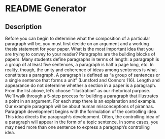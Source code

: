 # README Generator

## Description

Before you can begin to determine what the composition of a particular paragraph will be, you must first decide on an argument and a working thesis statement for your paper. What is the most important idea that you are trying to convey to your reader?  Paragraphs are the building blocks of papers. Many students define paragraphs in terms of length: a paragraph is a group of at least five sentences, a paragraph is half a page long, etc. In reality, though, the unity and coherence of ideas among sentences is what constitutes a paragraph. A paragraph is defined as “a group of sentences or a single sentence that forms a unit” (Lunsford and Connors 116). Length and appearance do not determine whether a section in a paper is a paragraph. From the list above, let’s choose “illustration” as our rhetorical purpose. We’ll walk through a 5-step process for building a paragraph that illustrates a point in an argument. For each step there is an explanation and example. Our example paragraph will be about human misconceptions of piranhas. Paragraph development begins with the formulation of the controlling idea. This idea directs the paragraph’s development. Often, the controlling idea of a paragraph will appear in the form of a topic sentence. In some cases, you may need more than one sentence to express a paragraph’s controlling idea.
